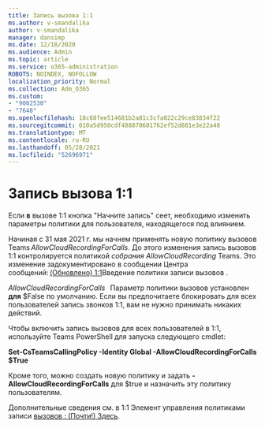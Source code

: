 ```yaml
---
title: Запись вызова 1:1
ms.author: v-smandalika
author: v-smandalika
manager: dansimp
ms.date: 12/18/2020
ms.audience: Admin
ms.topic: article
ms.service: o365-administration
ROBOTS: NOINDEX, NOFOLLOW
localization_priority: Normal
ms.collection: Adm_O365
ms.custom:
- "9002530"
- "7648"
ms.openlocfilehash: 18c68fee514681b2a81c3cfa022c29ce83834f22
ms.sourcegitcommit: 610a5d950cdf488870601762ef52d881e3e22a48
ms.translationtype: MT
ms.contentlocale: ru-RU
ms.lasthandoff: 05/28/2021
ms.locfileid: "52696971"
---
```

# <a name="11-call-recording"></a>Запись вызова 1:1

Если **в** вызове 1:1 кнопка "Начните запись" сеет, необходимо изменить параметры политики для пользователя, находящегося под влиянием.   

Начиная с 31 мая 2021 г. мы начнем применять новую политику вызовов Teams *AllowCloudRecordingForCalls*. До этого изменения запись вызовов 1:1 контролируется политикой *собрания AllowCloudRecording* Teams. Это изменение задокументировано в сообщении Центра сообщений: [(Обновлено) 1:1](https://portal.microsoft.com/Adminportal/Home?ref=MessageCenter/:/messages/MC238796)Введение политики записи вызовов .  

*AllowCloudRecordingForCalls*   Параметр политики вызовов установлен **для** $False по умолчанию. Если вы предпочитаете блокировать для всех пользователей запись звонков 1:1, вам не нужно принимать никаких действий.  

Чтобы включить запись вызовов для всех пользователей в 1:1, используйте Teams PowerShell для запуска следующего cmdlet: 

**Set-CsTeamsCallingPolicy -Identity Global -AllowCloudRecordingForCalls $True** 

Кроме того, можно создать новую политику и задать **-AllowCloudRecordingForCalls** для $true и назначить эту политику пользователям.  

Дополнительные сведения см. в 1:1 Элемент управления политиками записи [вызовов : (Почти!) Здесь](https://techcommunity.microsoft.com/t5/microsoft-teams-support/1-1-call-recording-policy-controls-are-almost-here/ba-p/2217668).
